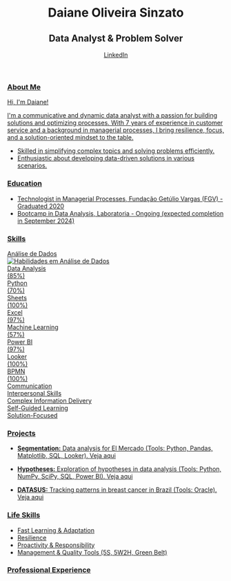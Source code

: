 <!DOCTYPE html>
<html lang="en">
<head>
  <meta charset="UTF-8">
  <meta name="viewport" content="width=device-width, initial-scale=1.0">
  <title>Daiane Oliveira Sinzato - Data Analyst & Problem Solver</title>
  <link rel="stylesheet" href="style.css"> </head>
<body>
  <header>
    <h1>Daiane Oliveira Sinzato</h1>
    <h2>Data Analyst & Problem Solver</h2>
      <a href="https://www.linkedin.com/in/daianesinzato/?originalSubdomain=br"> LinkedIn</p>
  </header>
  <main>
    <section id="about">
      <h3>About Me</h3>
      <p> Hi, I'm Daiane!</p>
      <p>I'm a communicative and dynamic data analyst with a passion for building solutions and optimizing processes. With 7 years of experience in customer service and a background in managerial processes, I bring resilience, focus, and a solution-oriented mindset to the table.</p>
      <ul>
        <li>Skilled in simplifying complex topics and solving problems efficiently.</li>
        <li>Enthusiastic about developing data-driven solutions in various scenarios.</li>
      </ul>
    </section>
    <section id="education">
      <h3>Education</h3>
      <ul>
        <li>Technologist in Managerial Processes, Fundação Getúlio Vargas (FGV) - Graduated 2020</li>
        <li>Bootcamp in Data Analysis, Laboratoria - Ongoing (expected completion in September 2024)</li>
      </ul>
    </section>
    <section id="skills">
      <h3>Skills</h3>
      <div class="skill-item">
  <div>Análise de Dados</div>
  <img src="data_analysis_skills.gif" alt="Habilidades em Análise de Dados">
</div>

  <div class="skills-grid">
    <div class="skill-item">
      <div>Data Analysis</div>
      <div class="progress-bar">
        <div class="progress" style="width: 85%"></div>
      </div>
      <div class="skill-level">(85%)</div>
    </div>
    <div class="skill-item">
      <div>Python</div>
      <div class="progress-bar">
        <div class="progress" style="width: 70%"></div>
      </div>
      <div class="skill-level">(70%)</div>
    </div>
    <div class="skill-item">
      <div>Sheets</div>
      <div class="progress-bar">
        <div class="progress" style="width: 100%"></div>
      </div>
      <div class="skill-level">(100%)</div>
    </div>
    <div class="skill-item">
      <div>Excel</div>
      <div class="progress-bar">
        <div class="progress" style="width: 97%"></div>
      </div>
      <div class="skill-level">(97%)</div>
    </div>
    <div class="skill-item">
      <div>Machine Learning</div>
      <div class="progress-bar">
        <div class="progress" style="width: 57%"></div>
      </div>
      <div class="skill-level">(57%)</div>
    </div>
    <div class="skill-item">
      <div>Power BI</div>
      <div class="progress-bar">
        <div class="progress" style="width: 97%"></div>
      </div>
      <div class="skill-level">(97%)</div>
    </div>
    <div class="skill-item">
      <div>Looker</div>
      <div class="progress-bar">
        <div class="progress" style="width: 100%"></div>
      </div>
      <div class="skill-level">(100%)</div>
       <div class="skill-item">
      <div>BPMN</div>
      <div class="progress-bar">
        <div class="progress" style="width: 100%"></div>
      </div>
      <div class="skill-level">(100%)</div>
    </div>
  </div>
    
</section>
      
<section>
        </div>
      <div class="skills-grid">  <div>Communication</div>
        <div>Interpersonal Skills</div>
        <div>Complex Information Delivery</div>
        <div>Self-Guided Learning</div>
        <div>Solution-Focused</div>
      </div>
    </section>
    <section id="projects">
      <h3>Projects</h3>
      <ul>
        <li>
          <b>Segmentation:</b> Data analysis for El Mercado (Tools: Python, Pandas, Matplotlib, SQL, Looker).  
          <a href="https://www.linkedin.com/in/daianesinzato/?originalSubdomain=br](https://www.youtube.com/watch?v=MqmNyqcME_A"> Veja aqui</p>
        </li>
        <li>
          <b>Hypotheses:</b> Exploration of hypotheses in data analysis (Tools: Python, NumPy, SciPy, SQL, Power BI). 
            <a href="https://youtu.be/QL7jyHN2XPo"> Veja aqui</p>
        </li>
        <li>
          <b>DATASUS:</b> Tracking patterns in breast cancer in Brazil (Tools: Oracle). 
          <a href="https://youtu.be/FYZllru4tMM"> Veja aqui</p>
        </li>
      </ul>
    </section>
    <section id="life-skills">
      <h3>Life Skills</h3>
      <ul>
        <li>Fast Learning & Adaptation</li>
        <li>Resilience</li>
        <li>Proactivity & Responsibility</li>
        <li>Management & Quality Tools (5S, 5W2H, Green Belt)</li>
      </ul>
    </section>
    <section id="experience">
      <h3>Professional Experience</h3>
